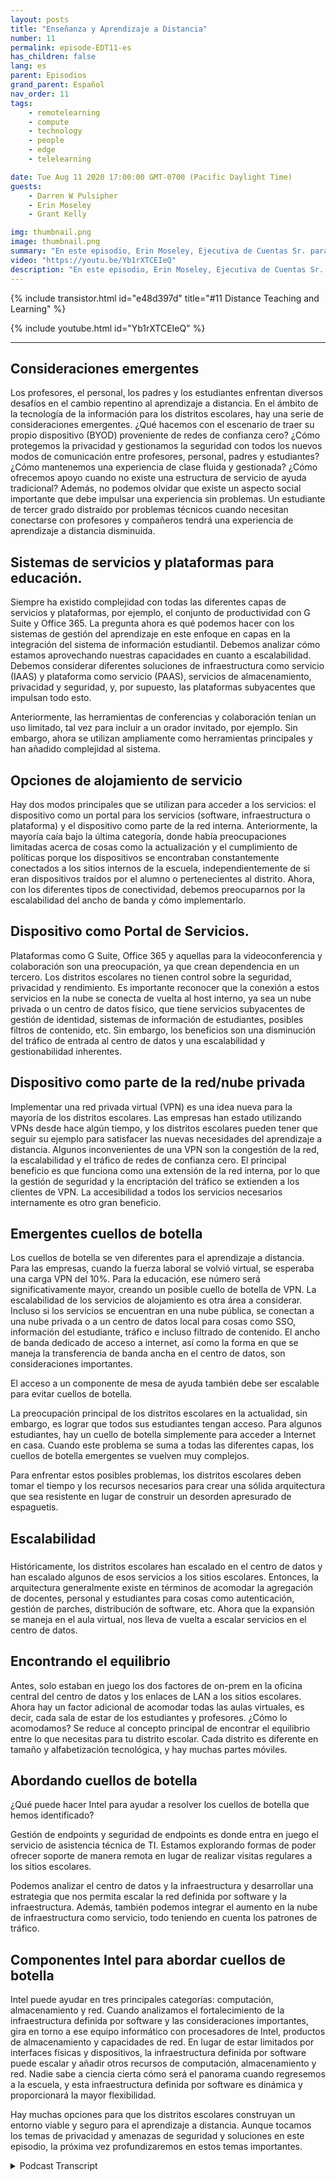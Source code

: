```yaml
---
layout: posts
title: "Enseñanza y Aprendizaje a Distancia"
number: 11
permalink: episode-EDT11-es
has_children: false
lang: es
parent: Episodios
grand_parent: Español
nav_order: 11
tags:
    - remotelearning
    - compute
    - technology
    - people
    - edge
    - telelearning

date: Tue Aug 11 2020 17:00:00 GMT-0700 (Pacific Daylight Time)
guests:
    - Darren W Pulsipher
    - Erin Moseley
    - Grant Kelly

img: thumbnail.png
image: thumbnail.png
summary: "En este episodio, Erin Moseley, Ejecutiva de Cuentas Sr. para Educación en Intel, y Grant Kelly, Arquitecto de Soluciones para Educación en Intel, se unen a Darren para hablar sobre los desafíos del aprendizaje y enseñanza a distancia y los cambios abrumadores que los distritos escolares, maestros, padres y estudiantes están enfrentando durante la pandemia de Covid-19. Descubre cómo los estudiantes y maestros se están conectando con nuevas tecnologías y formas de aprendizaje."
video: "https://youtu.be/Yb1rXTCEIeQ"
description: "En este episodio, Erin Moseley, Ejecutiva de Cuentas Sr. para Educación en Intel, y Grant Kelly, Arquitecto de Soluciones para Educación en Intel, se unen a Darren para hablar sobre los desafíos del aprendizaje y enseñanza a distancia y los cambios abrumadores que los distritos escolares, maestros, padres y estudiantes están enfrentando durante la pandemia de Covid-19. Descubre cómo los estudiantes y maestros se están conectando con nuevas tecnologías y formas de aprendizaje."
---
```


<div>
{% include transistor.html id="e48d397d" title="#11 Distance Teaching and Learning" %}

{% include youtube.html id="Yb1rXTCEIeQ" %}
</div>

---

## Consideraciones emergentes

Los profesores, el personal, los padres y los estudiantes enfrentan diversos desafíos en el cambio repentino al aprendizaje a distancia. En el ámbito de la tecnología de la información para los distritos escolares, hay una serie de consideraciones emergentes. ¿Qué hacemos con el escenario de traer su propio dispositivo (BYOD) proveniente de redes de confianza cero? ¿Cómo protegemos la privacidad y gestionamos la seguridad con todos los nuevos modos de comunicación entre profesores, personal, padres y estudiantes? ¿Cómo mantenemos una experiencia de clase fluida y gestionada? ¿Cómo ofrecemos apoyo cuando no existe una estructura de servicio de ayuda tradicional? Además, no podemos olvidar que existe un aspecto social importante que debe impulsar una experiencia sin problemas. Un estudiante de tercer grado distraído por problemas técnicos cuando necesitan conectarse con profesores y compañeros tendrá una experiencia de aprendizaje a distancia disminuida.

## Sistemas de servicios y plataformas para educación.

Siempre ha existido complejidad con todas las diferentes capas de servicios y plataformas, por ejemplo, el conjunto de productividad con G Suite y Office 365. La pregunta ahora es qué podemos hacer con los sistemas de gestión del aprendizaje en este enfoque en capas en la integración del sistema de información estudiantil. Debemos analizar cómo estamos aprovechando nuestras capacidades en cuanto a escalabilidad. Debemos considerar diferentes soluciones de infraestructura como servicio (IAAS) y plataforma como servicio (PAAS), servicios de almacenamiento, privacidad y seguridad, y, por supuesto, las plataformas subyacentes que impulsan todo esto.

Anteriormente, las herramientas de conferencias y colaboración tenían un uso limitado, tal vez para incluir a un orador invitado, por ejemplo. Sin embargo, ahora se utilizan ampliamente como herramientas principales y han añadido complejidad al sistema.

## Opciones de alojamiento de servicio

Hay dos modos principales que se utilizan para acceder a los servicios: el dispositivo como un portal para los servicios (software, infraestructura o plataforma) y el dispositivo como parte de la red interna. Anteriormente, la mayoría caía bajo la última categoría, donde había preocupaciones limitadas acerca de cosas como la actualización y el cumplimiento de políticas porque los dispositivos se encontraban constantemente conectados a los sitios internos de la escuela, independientemente de si eran dispositivos traídos por el alumno o pertenecientes al distrito. Ahora, con los diferentes tipos de conectividad, debemos preocuparnos por la escalabilidad del ancho de banda y cómo implementarlo.

## Dispositivo como Portal de Servicios.

Plataformas como G Suite, Office 365 y aquellas para la videoconferencia y colaboración son una preocupación, ya que crean dependencia en un tercero. Los distritos escolares no tienen control sobre la seguridad, privacidad y rendimiento. Es importante reconocer que la conexión a estos servicios en la nube se conecta de vuelta al host interno, ya sea un nube privada o un centro de datos físico, que tiene servicios subyacentes de gestión de identidad, sistemas de información de estudiantes, posibles filtros de contenido, etc. Sin embargo, los beneficios son una disminución del tráfico de entrada al centro de datos y una escalabilidad y gestionabilidad inherentes.

## Dispositivo como parte de la red/nube privada

Implementar una red privada virtual (VPN) es una idea nueva para la mayoría de los distritos escolares. Las empresas han estado utilizando VPNs desde hace algún tiempo, y los distritos escolares pueden tener que seguir su ejemplo para satisfacer las nuevas necesidades del aprendizaje a distancia. Algunos inconvenientes de una VPN son la congestión de la red, la escalabilidad y el tráfico de redes de confianza cero. El principal beneficio es que funciona como una extensión de la red interna, por lo que la gestión de seguridad y la encriptación del tráfico se extienden a los clientes de VPN. La accesibilidad a todos los servicios necesarios internamente es otro gran beneficio.

## Emergentes cuellos de botella

Los cuellos de botella se ven diferentes para el aprendizaje a distancia. Para las empresas, cuando la fuerza laboral se volvió virtual, se esperaba una carga VPN del 10%. Para la educación, ese número será significativamente mayor, creando un posible cuello de botella de VPN. La escalabilidad de los servicios de alojamiento es otra área a considerar. Incluso si los servicios se encuentran en una nube pública, se conectan a una nube privada o a un centro de datos local para cosas como SSO, información del estudiante, tráfico e incluso filtrado de contenido. El ancho de banda dedicado de acceso a internet, así como la forma en que se maneja la transferencia de banda ancha en el centro de datos, son consideraciones importantes.

El acceso a un componente de mesa de ayuda también debe ser escalable para evitar cuellos de botella.

La preocupación principal de los distritos escolares en la actualidad, sin embargo, es lograr que todos sus estudiantes tengan acceso. Para algunos estudiantes, hay un cuello de botella simplemente para acceder a Internet en casa. Cuando este problema se suma a todas las diferentes capas, los cuellos de botella emergentes se vuelven muy complejos.

Para enfrentar estos posibles problemas, los distritos escolares deben tomar el tiempo y los recursos necesarios para crear una sólida arquitectura que sea resistente en lugar de construir un desorden apresurado de espaguetis.

## Escalabilidad<h3>

Históricamente, los distritos escolares han escalado en el centro de datos y han escalado algunos de esos servicios a los sitios escolares. Entonces, la arquitectura generalmente existe en términos de acomodar la agregación de docentes, personal y estudiantes para cosas como autenticación, gestión de parches, distribución de software, etc. Ahora que la expansión se maneja en el aula virtual, nos lleva de vuelta a escalar servicios en el centro de datos.

## Encontrando el equilibrio

Antes, solo estaban en juego los dos factores de on-prem en la oficina central del centro de datos y los enlaces de LAN a los sitios escolares. Ahora hay un factor adicional de acomodar todas las aulas virtuales, es decir, cada sala de estar de los estudiantes y profesores. ¿Cómo lo acomodamos? Se reduce al concepto principal de encontrar el equilibrio entre lo que necesitas para tu distrito escolar. Cada distrito es diferente en tamaño y alfabetización tecnológica, y hay muchas partes móviles.

## Abordando cuellos de botella

¿Qué puede hacer Intel para ayudar a resolver los cuellos de botella que hemos identificado?

Gestión de endpoints y seguridad de endpoints es donde entra en juego el servicio de asistencia técnica de TI. Estamos explorando formas de poder ofrecer soporte de manera remota en lugar de realizar visitas regulares a los sitios escolares.

Podemos analizar el centro de datos y la infraestructura y desarrollar una estrategia que nos permita escalar la red definida por software y la infraestructura. Además, también podemos integrar el aumento en la nube de infraestructura como servicio, todo teniendo en cuenta los patrones de tráfico.

## Componentes Intel para abordar cuellos de botella

Intel puede ayudar en tres principales categorías: computación, almacenamiento y red. Cuando analizamos el fortalecimiento de la infraestructura definida por software y las consideraciones importantes, gira en torno a ese equipo informático con procesadores de Intel, productos de almacenamiento y capacidades de red. En lugar de estar limitados por interfaces físicas y dispositivos, la infraestructura definida por software puede escalar y añadir otros recursos de computación, almacenamiento y red. Nadie sabe a ciencia cierta cómo será el panorama cuando regresemos a la escuela, y esta infraestructura definida por software es dinámica y proporcionará la mayor flexibilidad.

Hay muchas opciones para que los distritos escolares construyan un entorno viable y seguro para el aprendizaje a distancia. Aunque tocamos los temas de privacidad y amenazas de seguridad y soluciones en este episodio, la próxima vez profundizaremos en estos temas importantes.



<details>
<summary> Podcast Transcript </summary>

<p></p>

</details>
